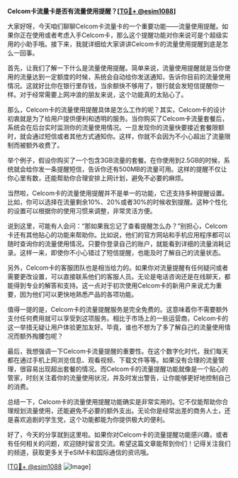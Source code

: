 **Celcom卡流量卡是否有流量使用提醒？[[TG💪+ @esim1088](https://t.me/s/esim1088)]**

大家好呀，今天咱们聊聊Celcom卡流量卡的一个重要功能——流量使用提醒。如果你正在使用或者考虑入手Celcom卡，那么这个提醒功能对你来说可是个超级实用的小助手哦。接下来，我就详细给大家讲讲Celcom卡的流量使用提醒到底是怎么一回事。

首先，让我们了解一下什么是流量使用提醒。简单来说，流量使用提醒就是当你使用的流量达到一定额度的时候，系统会自动给你发送通知，告诉你目前的流量使用情况。这就好比你在银行里存钱，当余额快不够用了，银行就会发短信提醒你一样。对于经常需要上网冲浪的朋友来说，这个功能真的太贴心了。

那么，Celcom卡的流量使用提醒具体是怎么工作的呢？其实，Celcom卡的设计初衷就是为了给用户提供便利和透明的服务。当你购买了Celcom卡流量套餐后，系统会在后台实时监测你的流量使用情况。一旦发现你的流量快要接近套餐限额时，就会通过短信或者其他方式通知你。这样，你就不会因为不小心超出了流量限制而被额外收费了。

举个例子，假设你购买了一个包含3GB流量的套餐。在你使用到2.5GB的时候，系统就会给你发一条提醒短信，告诉你还有500MB的流量可用。这样的提醒不仅让你心里有数，还能帮助你合理安排上网计划，避免不必要的麻烦。

当然啦，Celcom卡的流量使用提醒并不是单一的功能，它还支持多种提醒设置。比如，你可以选择在流量剩余10%、20%或者30%的时候收到提醒。这种个性化的设置可以根据你的使用习惯来调整，非常灵活方便。

说到这里，可能有人会问：“那如果我忘记了查看提醒怎么办？”别担心，Celcom卡还有其他贴心的功能来帮助你。比如说，他们的官方网站和手机应用程序都可以随时查询你的流量使用情况。只要你登录自己的账户，就能看到详细的流量消耗记录。这样一来，即使你不小心错过了短信提醒，也能及时了解自己的流量状态。

另外，Celcom卡的客服团队也是相当给力的。如果你对流量提醒有任何疑问或者需要更改设置，可以直接联系他们的客服人员。无论是电话咨询还是在线聊天，都能得到专业的解答和支持。这一点对于初次使用Celcom卡的新用户来说尤为重要，因为他们可以更快地熟悉产品的各项功能。

值得一提的是，Celcom卡的流量提醒服务是完全免费的。这意味着你不需要额外支付任何费用就可以享受到这项服务。相比于市场上的一些运营商，Celcom卡的这一举措无疑让用户体验更加友好。毕竟，谁也不想为了多了解自己的流量使用情况而额外掏腰包呢？

最后，我想强调一下Celcom卡流量提醒的重要性。在这个数字化时代，我们每天都在通过手机上网浏览信息、观看视频、下载文件等等。如果没有合理的流量管理，很容易出现超出套餐的情况。而Celcom卡的流量提醒功能就像是一个贴心的管家，时刻关注着你的流量使用状况，并及时发出警告，让你能够更好地控制自己的消费。

总结一下，Celcom卡的流量使用提醒功能确实是非常实用的。它不仅能帮助你合理规划流量使用，还能避免不必要的额外支出。无论你是经常出差的商务人士，还是喜欢追剧的学生党，这个功能都能为你提供极大的便利。

好了，今天的分享就到这里啦。如果你对Celcom卡的流量提醒功能感兴趣，或者有任何相关的问题，欢迎随时留言交流。希望这篇文章能帮到你们！记得关注我们的频道，获取更多关于eSIM卡和国际通信的资讯哦。

[[TG💪+ @esim1088](https://t.me/s/esim1088) ![Image](https://i.postimg.cc/4NQfJmqS/Snipaste-2025-05-13-00-14-12.png)]